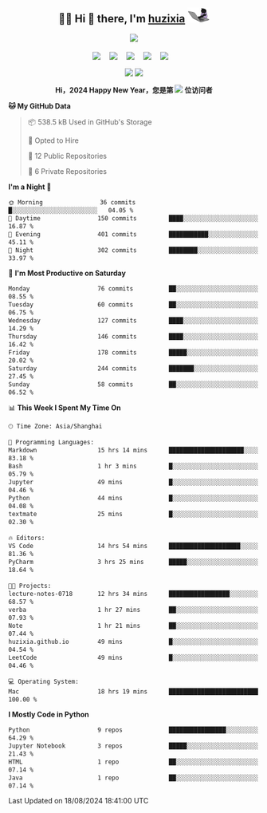 <div align="center">

## :woman_technologist: Hi 👋 there, I'm [huzixia](https://huzixia.github.io/) <img height="30" src="images/work.gif" />

  <!-- dynamic typing effect 动态打字效果 -->
  <div>
    <a href="https://huzixia.github.io/">
      <img src="https://readme-typing-svg.demolab.com?font=Fira+Code&pause=1000&width=435&lines=console.log(%22Hello%2C%20World%22);胡同学祝您心想事成!&center=true&size=27" />
    </a>
  </div>

  <div>&nbsp;</div>

  <!-- profile logo 个人资料徽标 -->
  <div>
    <a href="https://huzixia.github.io/"><img src="https://img.shields.io/badge/Website-博客-orange" /></a>&emsp;
    <a href="https://www.zhihu.com/people/hu-zi-xia-91"><img src="https://img.shields.io/badge/ZhiHu-知乎-blue" /></a>&emsp;
    <a href="https://twitter.com/zixia80631/"><img src="https://img.shields.io/badge/Twitter-推特-black" /></a>&emsp;
    <a href="https://github.com/HuZixia/Text2Video/assets/38995480/244e64be-3dc4-46bb-8aff-523d8a235a1e"><img src="https://img.shields.io/badge/WeChat-微信-07c160" /></a>&emsp;
    <a href="https://www.cnblogs.com/huzixia"><img src="https://img.shields.io/badge/CnBlog-博客园-yellow" /></a>&emsp;

  </div>

[//]: # (### Github Stats)

 <p>
   <img src="https://github-readme-stats.vercel.app/api?username=HuZixia&rank_icon=github&theme=react&border_color=61dafb&hide_border=true" />
   <img src="https://github-readme-stats.vercel.app/api/top-langs/?username=HuZixia&hide=c%23,powershell,Mathematica,Ruby,Objective-C,Objective-C%2b%2b,Cuda&title_color=61dafb&text_color=ffffff&icon_color=61dafb&bg_color=20232a&langs_count=8&layout=compact&border_color=61dafb&hide_border=true&size_weight=0.5&count_weight=0.5" />
 </p>

</div>

<div align="center"><b>Hi，2024 Happy New Year，您是第 <img src="https://profile-counter.glitch.me/HuZixia/count.svg"></img> 位访问者</b></div>


[//]: # (*   Github Stats)
[//]: # (![Top Langs]&#40;https://github-readme-stats.vercel.app/api/top-langs/?username=HuZixia\&layout=compact&#41;)
[//]: # (![HuZixia's GitHub stats]&#40;https://github-readme-stats.vercel.app/api?username=HuZixia\&rank_icon=github&theme=tokyonight&#41;)


<!--START_SECTION:waka-->
**🐱 My GitHub Data** 

> 📦 538.5 kB Used in GitHub's Storage 
 > 
> 💼 Opted to Hire
 > 
> 📜 12 Public Repositories 
 > 
> 🔑 6 Private Repositories 
 > 
**I'm a Night 🦉** 

```text
🌞 Morning                36 commits          █░░░░░░░░░░░░░░░░░░░░░░░░   04.05 % 
🌆 Daytime                150 commits         ████░░░░░░░░░░░░░░░░░░░░░   16.87 % 
🌃 Evening                401 commits         ███████████░░░░░░░░░░░░░░   45.11 % 
🌙 Night                  302 commits         ████████░░░░░░░░░░░░░░░░░   33.97 % 
```
📅 **I'm Most Productive on Saturday** 

```text
Monday                   76 commits          ██░░░░░░░░░░░░░░░░░░░░░░░   08.55 % 
Tuesday                  60 commits          ██░░░░░░░░░░░░░░░░░░░░░░░   06.75 % 
Wednesday                127 commits         ████░░░░░░░░░░░░░░░░░░░░░   14.29 % 
Thursday                 146 commits         ████░░░░░░░░░░░░░░░░░░░░░   16.42 % 
Friday                   178 commits         █████░░░░░░░░░░░░░░░░░░░░   20.02 % 
Saturday                 244 commits         ███████░░░░░░░░░░░░░░░░░░   27.45 % 
Sunday                   58 commits          ██░░░░░░░░░░░░░░░░░░░░░░░   06.52 % 
```


📊 **This Week I Spent My Time On** 

```text
🕑︎ Time Zone: Asia/Shanghai

💬 Programming Languages: 
Markdown                 15 hrs 14 mins      █████████████████████░░░░   83.18 % 
Bash                     1 hr 3 mins         █░░░░░░░░░░░░░░░░░░░░░░░░   05.79 % 
Jupyter                  49 mins             █░░░░░░░░░░░░░░░░░░░░░░░░   04.46 % 
Python                   44 mins             █░░░░░░░░░░░░░░░░░░░░░░░░   04.08 % 
textmate                 25 mins             █░░░░░░░░░░░░░░░░░░░░░░░░   02.30 % 

🔥 Editors: 
VS Code                  14 hrs 54 mins      ████████████████████░░░░░   81.36 % 
PyCharm                  3 hrs 25 mins       █████░░░░░░░░░░░░░░░░░░░░   18.64 % 

🐱‍💻 Projects: 
lecture-notes-0718       12 hrs 34 mins      █████████████████░░░░░░░░   68.57 % 
verba                    1 hr 27 mins        ██░░░░░░░░░░░░░░░░░░░░░░░   07.93 % 
Note                     1 hr 21 mins        ██░░░░░░░░░░░░░░░░░░░░░░░   07.44 % 
huzixia.github.io        49 mins             █░░░░░░░░░░░░░░░░░░░░░░░░   04.54 % 
LeetCode                 49 mins             █░░░░░░░░░░░░░░░░░░░░░░░░   04.46 % 

💻 Operating System: 
Mac                      18 hrs 19 mins      █████████████████████████   100.00 % 
```

**I Mostly Code in Python** 

```text
Python                   9 repos             ████████████████░░░░░░░░░   64.29 % 
Jupyter Notebook         3 repos             █████░░░░░░░░░░░░░░░░░░░░   21.43 % 
HTML                     1 repo              ██░░░░░░░░░░░░░░░░░░░░░░░   07.14 % 
Java                     1 repo              ██░░░░░░░░░░░░░░░░░░░░░░░   07.14 % 
```




 Last Updated on 18/08/2024 18:41:00 UTC
<!--END_SECTION:waka-->


<!--
**HuZixia/HuZixia** is a ✨ _special_ ✨ repository because its `README.md` (this file) appears on your GitHub profile.

Here are some ideas to get you started:

- 🔭 I’m currently working on ...
- 🌱 I’m currently learning ...
- 👯 I’m looking to collaborate on ...
- 🤔 I’m looking for help with ...
- 💬 Ask me about ...
- 📫 How to reach me: ...
- 😄 Pronouns: ...
- ⚡ Fun fact: ...
-->
